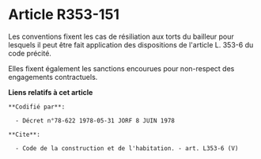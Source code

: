 # Article R353-151

Les conventions fixent les cas de résiliation aux torts du bailleur pour lesquels il peut être fait application des
dispositions de l'article L. 353-6 du code précité.

Elles fixent également les sanctions encourues pour non-respect des engagements contractuels.

**Liens relatifs à cet article**

	**Codifié par**:

	  - Décret n°78-622 1978-05-31 JORF 8 JUIN 1978

	**Cite**:

	  - Code de la construction et de l'habitation. - art. L353-6 (V)

